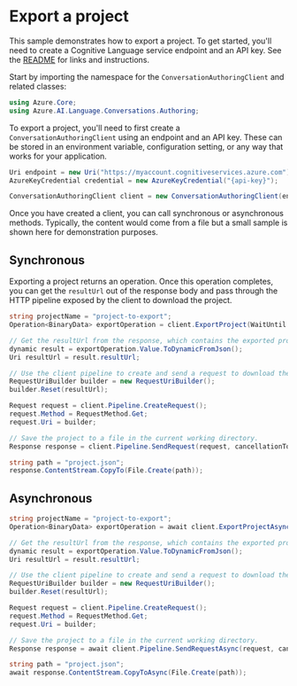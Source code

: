# Export a project

This sample demonstrates how to export a project. To get started, you'll need to create a Cognitive Language service endpoint and an API key. See the [README](https://github.com/Azure/azure-sdk-for-net/blob/main/sdk/cognitivelanguage/Azure.AI.Language.Conversations/README.md) for links and instructions.

Start by importing the namespace for the `ConversationAuthoringClient` and related classes:

```C# Snippet:ConversationAuthoringClient_Namespaces
using Azure.Core;
using Azure.AI.Language.Conversations.Authoring;
```

To export a project, you'll need to first create a `ConversationAuthoringClient` using an endpoint and an API key. These can be stored in an environment variable, configuration setting, or any way that works for your application.

```C# Snippet:ConversationAuthoringClient_Create
Uri endpoint = new Uri("https://myaccount.cognitiveservices.azure.com");
AzureKeyCredential credential = new AzureKeyCredential("{api-key}");

ConversationAuthoringClient client = new ConversationAuthoringClient(endpoint, credential);
```

Once you have created a client, you can call synchronous or asynchronous methods. Typically, the content would come from a file but a small sample is shown here for demonstration purposes.

## Synchronous

Exporting a project returns an operation. Once this operation completes, you can get the `resultUrl` out of the response body and pass through the HTTP pipeline exposed by the client to download the project.

```C# Snippet:ConversationAuthoringClient_ExportProject
string projectName = "project-to-export";
Operation<BinaryData> exportOperation = client.ExportProject(WaitUntil.Completed, projectName);

// Get the resultUrl from the response, which contains the exported project.
dynamic result = exportOperation.Value.ToDynamicFromJson();
Uri resultUrl = result.resultUrl;

// Use the client pipeline to create and send a request to download the raw URL.
RequestUriBuilder builder = new RequestUriBuilder();
builder.Reset(resultUrl);

Request request = client.Pipeline.CreateRequest();
request.Method = RequestMethod.Get;
request.Uri = builder;

// Save the project to a file in the current working directory.
Response response = client.Pipeline.SendRequest(request, cancellationToken: default);

string path = "project.json";
response.ContentStream.CopyTo(File.Create(path));
```

## Asynchronous

```C# Snippet:ConversationAuthoringClient_ExportProjectAsync
string projectName = "project-to-export";
Operation<BinaryData> exportOperation = await client.ExportProjectAsync(WaitUntil.Completed, projectName);

// Get the resultUrl from the response, which contains the exported project.
dynamic result = exportOperation.Value.ToDynamicFromJson();
Uri resultUrl = result.resultUrl;

// Use the client pipeline to create and send a request to download the raw URL.
RequestUriBuilder builder = new RequestUriBuilder();
builder.Reset(resultUrl);

Request request = client.Pipeline.CreateRequest();
request.Method = RequestMethod.Get;
request.Uri = builder;

// Save the project to a file in the current working directory.
Response response = await client.Pipeline.SendRequestAsync(request, cancellationToken: default);

string path = "project.json";
await response.ContentStream.CopyToAsync(File.Create(path));
```
